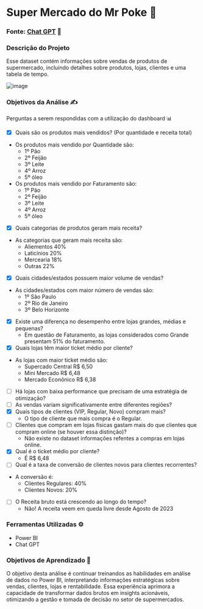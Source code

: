 
# Super Mercado do Mr Poke 🛒

### Fonte: [Chat GPT](https://chatgpt.com/share/67c48d09-62c4-800d-9322-f54af327f6e5) 🔗

### Descrição do Projeto
Esse dataset contém informações sobre vendas de produtos de supermercado, incluindo detalhes sobre produtos, lojas, clientes e uma tabela de tempo. 

![image](https://png.pngtree.com/background/20250107/original/pngtree-supermarket-grocery-store-aisle-with-empty-shopping-cart-business-concept-picture-image_15628113.jpg)

### Objetivos da Análise ✍

Perguntas a serem respondidas com a utilização do dashboard 📊

- [x] Quais são os produtos mais vendidos? (Por quantidade e receita total)
- Os produtos mais vendido por Quantidade são:
  - 1º Pão
  - 2º Feijão
  - 3º Leite
  - 4º Arroz
  - 5º óleo
- Os produtos mais vendido por Faturamento são:
  - 1º Pão
  - 2º Feijão
  - 3º Leite
  - 4º Arroz
  - 5º óleo
- [x] Quais categorias de produtos geram mais receita?
- As categorias que geram mais receita são:
  - Aliementos 40%
  - Laticínios 20%
  - Mercearia 18%
  - Outras 22%
- [x] Quais cidades/estados possuem maior volume de vendas?
- As cidades/estados com maior número de vendas são:
  - 1º São Paulo
  - 2º Rio de Janeiro
  - 3º Belo Horizonte
- [X] Existe uma diferença no desempenho entre lojas grandes, médias e pequenas?
  - Em questão de Faturamento, as lojas considerados como Grande presentam 51% do faturamento.
- [x] Quais lojas têm maior ticket médio por cliente?
- As lojas com maior ticket médio são:
  - Supercado Central R$ 6,50
  - Mini Mercado R$ 6,48
  - Mercado Econônico R$ 6,38
- [ ] Há lojas com baixa performance que precisam de uma estratégia de otimização?
- [ ] As vendas variam significativamente entre diferentes regiões?
- [x] Quais tipos de clientes (VIP, Regular, Novo) compram mais?
  - O tipo de cliente que mais compra é o Regular. 
- [ ] Clientes que compram em lojas físicas gastam mais do que clientes que compram online (se houver essa distinção)?
  - Não existe no dataset informações refentes a compras em lojas online.
- [x] Qual é o ticket médio por cliente?
  - É R$ 6,48
- [ ] Qual é a taxa de conversão de clientes novos para clientes recorrentes?
- A conversão é:
   - Clientes Regulares: 40%
   - Clientes Novos: 20%
- [ ] O Receita bruto está crescendo ao longo do tempo?
  - Não! A receita veem em queda livre desde Agosto de 2023

### Ferramentas Utilizadas ⚙
- Power BI
- Chat GPT

### Objetivos de Aprendizado 🎯
O objetivo desta análise é continuar treinandos as habilidades em análise de dados no Power BI, interpretando informações estratégicas sobre vendas, clientes, lojas e rentabilidade. Essa experiência aprimora a capacidade de transformar dados brutos em insights acionáveis, otimizando a gestão e tomada de decisão no setor de supermercados. 
